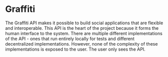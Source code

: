 # Graffiti

The Graffiti API makes it possible to build social
applications that are flexible and interoperable.
This API is the heart of the project because it forms
the human interface to the system. There are multiple different
implementations of the API - ones that run entirely locally
for tests and different decentralized implementations. However,
none of the complexity of these implementations is exposed to
the user. The user only sees the API.
